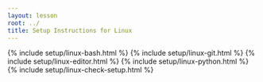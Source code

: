 ```yaml
---
layout: lesson
root: ../
title: Setup Instructions for Linux
---
```

{% include setup/linux-bash.html %}
{% include setup/linux-git.html %}
{% include setup/linux-editor.html %}
{% include setup/linux-python.html %}
{% include setup/linux-check-setup.html %}
